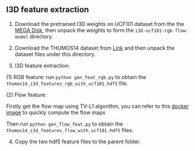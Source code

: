 ## I3D feature extraction

1. Download the pretrained I3D weights on UCF101 dataset from the the [MEGA Disk](https://mega.nz/#F!SJc2hCRa!tru3N2ZGpuz9YtybIO4bqQ), then unpack the weights to form the `i3d-ucf101-rgb-flow-model` directory.

2. Download the THUMOS14 dataset from [Link](https://www.crcv.ucf.edu/THUMOS14/home.html) and then unpack the dataset files under this directory.

3. I3D feature extraction:

(1)  RGB feature: run `python gen_feat_rgb.py` to obtain the `thumos14_i3d_features_rgb_with_ucf101.hdf5` file.

(2) Flow feature: 

Firstly get the flow map using TV-L1 algorithm, you can refer to this [docker image](https://hub.docker.com/r/wizyoung/optical-flow-gpu/) to quickly compute the flow maps

Then run `python gen_flow_feat.py` to obtain the `thumos14_i3d_features_flow_with_ucf101.hdf5` files.

4. Copy the two hdf5 feature files to the parent folder.

